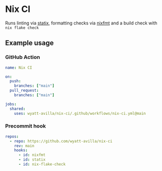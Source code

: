 # Nix CI

Runs linting via [statix](https://github.com/oppiliappan/statix), formatting
checks via [nixfmt](https://github.com/NixOS/nixfmt) and a build check with
`nix flake check`

## Example usage

### GitHub Action

```yml
name: Nix CI

on:
  push:
    branches: ["main"]
  pull_request:
    branches: ["main"]

jobs:
  shared:
    uses: wyatt-avilla/nix-ci/.github/workflows/nix-ci.yml@main
```

### Precommit hook

```yml
repos:
  - repo: https://github.com/wyatt-avilla/nix-ci
    rev: main
    hooks:
      - id: nixfmt
      - id: statix
      - id: nix-flake-check
```
